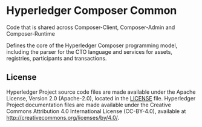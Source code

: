 # Hyperledger Composer Common
Code that is shared across Composer-Client, Composer-Admin and Composer-Runtime

Defines the core of the Hyperledger Composer programming model, including the parser for the CTO language and services for assets, registries, participants and transactions.

## License <a name="license"></a>
Hyperledger Project source code files are made available under the Apache License, Version 2.0 (Apache-2.0), located in the [LICENSE](LICENSE) file. Hyperledger Project documentation files are made available under the Creative Commons Attribution 4.0 International License (CC-BY-4.0), available at http://creativecommons.org/licenses/by/4.0/.